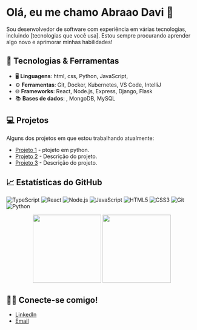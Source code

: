 # Olá, eu me chamo Abraao Davi 👋 


Sou desenvolvedor de software com experiência em várias tecnologias, incluindo [tecnologias que você usa]. Estou sempre procurando aprender algo novo e aprimorar minhas habilidades!

## 🚀 Tecnologias & Ferramentas

- 🖥️ **Linguagens**: html, css, Python, JavaScript,
- ⚙️ **Ferramentas**: Git, Docker, Kubernetes, VS Code, IntelliJ
- 🌐 **Frameworks**: React, Node.js, Express, Django, Flask
- 📚 **Bases de dados**: , MongoDB, MySQL

## 💻 Projetos

Alguns dos projetos em que estou trabalhando atualmente:

- [Projeto 1](https://github.com/seunome/projeto1) - ptojeto em python.
- [Projeto 2](https://github.com/seunome/projeto2) - Descrição do projeto.
- [Projeto 3](https://github.com/seunome/projeto3) - Descrição do projeto.

## 📈 Estatísticas do GitHub
![TypeScript](https://img.shields.io/badge/-TypeScript-3178C6?style=flat-square&logo=typescript&logoColor=white)
![React](https://img.shields.io/badge/-React-61DAFB?style=flat-square&logo=react&logoColor=black)
![Node.js](https://img.shields.io/badge/-Node.js-339933?style=flat-square&logo=node.js&logoColor=white)
![JavaScript](https://img.shields.io/badge/-JavaScript-F7DF1E?style=flat-square&logo=javascript&logoColor=black)
![HTML5](https://img.shields.io/badge/-HTML5-E34F26?style=flat-square&logo=html5&logoColor=white)
![CSS3](https://img.shields.io/badge/-CSS3-1572B6?style=flat-square&logo=css3&logoColor=white)
![Git](https://img.shields.io/badge/-Git-F05032?style=flat-square&logo=git&logoColor=white)
![Python](https://img.shields.io/badge/-Python-3776AB?style=flat-square&logo=python&logoColor=white)

<div align="center">
  <img height="180em" src="https://github-readme-stats.vercel.app/api?username=GabrielMacedoB&show_icons=true&theme=dracula&include_all_commits=true&count_private=true"/>
  <img height="180em" src="https://github-readme-stats.vercel.app/api/top-langs/?username=GabrielMacedoB&layout=compact&langs_count=7&theme=dracula"/>
</div>


## 🧑‍💻 Conecte-se comigo!

- [LinkedIn](https://www.linkedin.com/in/abra%C3%A3o-davi-nerys-frutuoso-692583213/)
- [Email](abraaonerysfrutuoso123@gmail.com)


